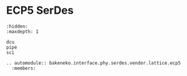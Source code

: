 # ECP5 SerDes

```{toctree}
:hidden:
:maxdepth: 1

dcu
pipe
sci
```

```{eval-rst}
.. automodule:: bakeneko.interface.phy.serdes.vendor.lattice.ecp5
  :members:
```
